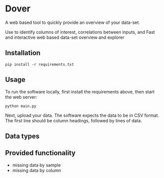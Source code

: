 # Dover
A web based tool to quickly provide an overview of your data-set.

Use to identify columns of interest, correlations between inputs, and
Fast and interactive web based data-set overview and explorer

## Installation

```
pip install -r requirements.txt
```

## Usage

To run the software locally, first install the requirements above, then start the web server:
```
python main.py
```

Next, upload your data. The software expects the data to be in CSV format.
The first line should be column headings, followed by lines of data.

## Data types

## Provided functionality

* missing data by sample
* missing data by column
